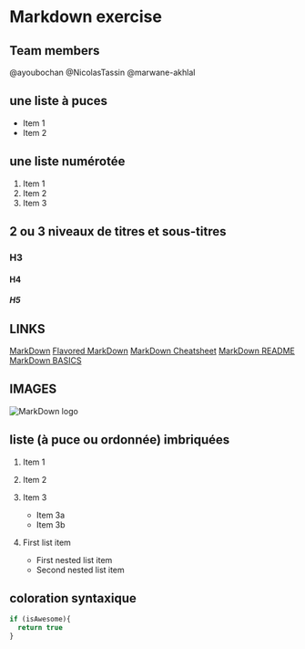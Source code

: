 # Markdown exercise
## Team members
@ayoubochan
@NicolasTassin
@marwane-akhlal


## une liste à puces
* Item 1
* Item 2


## une liste numérotée

1. Item 1
2. Item 2
3. Item 3


## 2 ou 3 niveaux de titres et sous-titres
### H3
#### H4
##### H5

## LINKS
[MarkDown](https://guides.github.com/features/mastering-markdown/)
[Flavored MarkDown](https://github.github.com/gfm/#what-is-github-flavored-markdown-)
[MarkDown Cheatsheet](https://github.com/adam-p/markdown-here/wiki/Markdown-Cheatsheet)
[MarkDown README](https://medium.com/becode/comment-faire-un-readme-sur-github-cc11f3df606a)
[MarkDown BASICS](https://help.github.com/en/articles/basic-writing-and-formatting-syntax)



## IMAGES
![MarkDown logo](https://upload.wikimedia.org/wikipedia/commons/thumb/4/48/Markdown-mark.svg/1280px-Markdown-mark.svg.png)

## liste (à puce ou ordonnée) imbriquées
1. Item 1
2. Item 2
3. Item 3
	* Item 3a
	* Item 3b

1. First list item
    - First nested list item
    - Second nested list item

## coloration syntaxique

```javascript
if (isAwesome){
  return true
}
```